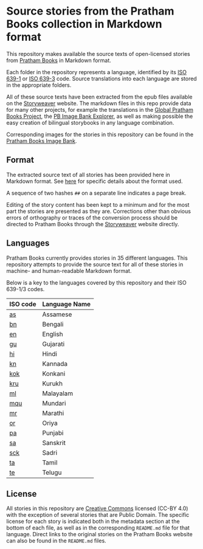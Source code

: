 # Source stories from the Pratham Books collection in Markdown format

This repository makes available the source texts of open-licensed stories from [Pratham Books](http://prathambooks.org/) in Markdown format.

Each folder in the repository represents a language, identified by its [ISO 639-1](http://en.wikipedia.org/wiki/ISO_639-1) or [ISO 639-3](http://en.wikipedia.org/wiki/ISO_639-3) code. Source translations into each language are stored in the appropriate folders.

All of these source texts have been extracted from the epub files available on the [Storyweaver](https://storyweaver.org.in) website. The markdown files in this repo provide data for many other projects, for example the translations in the [Global Pratham Books Project](https://github.com/global-asp/global-pb), the [PB Image Bank Explorer](https://github.com/dohliam/pb-imagebank-explorer), as well as making possible the easy creation of bilingual storybooks in any language combination.

Corresponding images for the stories in this repository can be found in the [Pratham Books Image Bank](https://github.com/global-asp/pb-imagebank).

## Format

The extracted source text of all stories has been provided here in Markdown format. See [here](https://github.com/global-asp/global-asp#source-format) for specific details about the format used.

A sequence of two hashes `##` on a separate line indicates a page break.

Editing of the story content has been kept to a minimum and for the most part the stories are presented as they are. Corrections other than obvious errors of orthography or traces of the conversion process should be directed to Pratham Books through the [Storyweaver](https://storyweaver.org.in) website directly.

## Languages

Pratham Books currently provides stories in 35 different languages. This repository attempts to provide the source text for all of these stories in machine- and human-readable Markdown format.

Below is a key to the languages covered by this repository and their ISO 639-1/3 codes.

ISO code | Language Name
-------- | -------------
[as](https://github.com/global-asp/pb-source/tree/master/as) | Assamese
[bn](https://github.com/global-asp/pb-source/tree/master/bn) | Bengali
[en](https://github.com/global-asp/pb-source/tree/master/en) | English
[gu](https://github.com/global-asp/pb-source/tree/master/gu) | Gujarati
[hi](https://github.com/global-asp/pb-source/tree/master/hi) | Hindi
[kn](https://github.com/global-asp/pb-source/tree/master/kn) | Kannada
[kok](https://github.com/global-asp/pb-source/tree/master/kok) | Konkani
[kru](https://github.com/global-asp/pb-source/tree/master/kru) | Kurukh
[ml](https://github.com/global-asp/pb-source/tree/master/ml) | Malayalam
[mqu](https://github.com/global-asp/pb-source/tree/master/mqu) | Mundari
[mr](https://github.com/global-asp/pb-source/tree/master/mr) | Marathi
[or](https://github.com/global-asp/pb-source/tree/master/or) | Oriya
[pa](https://github.com/global-asp/pb-source/tree/master/pa) | Punjabi
[sa](https://github.com/global-asp/pb-source/tree/master/sa) | Sanskrit
[sck](https://github.com/global-asp/pb-source/tree/master/sck) | Sadri
[ta](https://github.com/global-asp/pb-source/tree/master/ta) | Tamil
[te](https://github.com/global-asp/pb-source/tree/master/te) | Telugu

## License

All stories in this repository are [Creative Commons](https://creativecommons.org/) licensed (CC-BY 4.0) with the exception of several stories that are Public Domain. The specific license for each story is indicated both in the metadata section at the bottom of each file, as well as in the corresponding `README.md` file for that language. Direct links to the original stories on the Pratham Books website can also be found in the `README.md` files.
